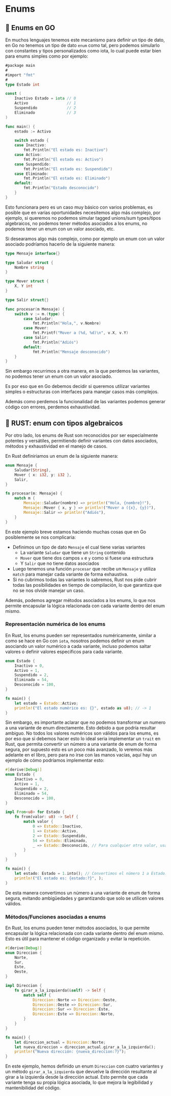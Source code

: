 # Enums

## 🐹 Enums en GO

En muchos lenguajes tenemos este mecanismo para definir un tipo de dato, en Go
no tenemos un tipo de dato `enum` como tal, pero podemos simularlo con
constantes y tipos personalizados como iota, lo cual puede estar bien para
enums simples como por ejemplo:

```go
#package main
#
#import "fmt"
#
type Estado int

const (
    Inactivo Estado = iota // 0
    Activo                 // 1
    Suspendido             // 2
    Eliminado              // 3
)

func main() {
    estado := Activo

    switch estado {
    case Inactivo:
        fmt.Println("El estado es: Inactivo")
    case Activo:
        fmt.Println("El estado es: Activo")
    case Suspendido:
        fmt.Println("El estado es: Suspendido")
    case Eliminado:
        fmt.Println("El estado es: Eliminado")
    default:
        fmt.Println("Estado desconocido")
    }
}
```

Esto funcionara pero es un caso muy básico con varios problemas, es posible que 
en varias oportunidades necesitemos algo más complejo, por ejemplo, si queremos
no podemos simular tagged unions/sum types/tipos algebraicos, no podemos tener 
métodos asociados a los enums, no podemos tener un enum con un valor asociado, 
etc.

Si desearamos algo más complejo, como por ejemplo un enum con un valor asociado
podríamos hacerlo de la siguiente manera:

```go
type Mensaje interface{}

type Saludar struct {
    Nombre string
}

type Mover struct {
    X, Y int
}

type Salir struct{}

func procesar(m Mensaje) {
    switch v := m.(type) {
        case Saludar:
            fmt.Println("Hola,", v.Nombre)
        case Mover:
            fmt.Printf("Mover a (%d, %d)\n", v.X, v.Y)
        case Salir:
            fmt.Println("Adiós")
        default:
            fmt.Println("Mensaje desconocido")
    }
}
```

Sin embargo recurrimos a otra manera, en la que perdemos las variantes,
no podemos tener un enum con un valor asociado.

Es por eso que en Go debemos decidir si queremos utilizar variantes simples
o estructuras con interfaces para manejar casos más complejos. 

Además como perdemos la funcionalidad de las variantes podemos generar 
código con errores, perdemos exhaustividad.

## 🦀 RUST: enum con tipos algebraicos

Por otro lado, los enums de Rust son reconocidos por ser especialmente potentes
y versátiles, permitiendo definir variantes con datos asociados, métodos y
exhaustividad en el manejo de casos.

En Rust definiriamos un enum de la siguiente manera:

```rust
enum Mensaje {
    Saludar(String),
    Mover { x: i32, y: i32 },
    Salir,
}

fn procesar(m: Mensaje) {
    match m {
        Mensaje::Saludar(nombre) => println!("Hola, {nombre}!"),
        Mensaje::Mover { x, y } => println!("Mover a ({x}, {y})"),
        Mensaje::Salir => println!("Adiós"),
    }
}
```

En este ejemplo breve estamos haciendo muchas cosas que en Go posiblemente se 
nos complicaria:

- Definimos un tipo de dato `Mensaje` el cual tiene varias variantes
    - La variante `Saludar` que tiene un `String` contenido
    - `Mover` que tiene dos campos `x` e `y` como si fuese una estructura
    - Y `Salir` que no tiene datos asociados
- Luego tenemos una función `procesar` que recibe un `Mensaje` y utiliza
  `match` para manejar cada variante de forma exhaustiva.
- Si no cubrimos todas las variantes lo sabremos, Rust nos pide cubrir todas las
  posibilidades en tiempo de compilación, lo que garantiza que no se nos olvide 
  manejar un caso.

Además, podemos agregar métodos asociados a los enums, lo que nos permite
encapsular la lógica relacionada con cada variante dentro del enum mismo.

### Representación numérica de los enums

En Rust, los enums pueden ser representados numéricamente, similar a como se 
hace en Go con `iota`, nosotros podemos definir un enum asociando un valor
numérico a cada variante, incluso podemos saltar valores o definir
valores específicos para cada variante.

```rust
enum Estado {
    Inactivo = 0,
    Activo = 1,
    Suspendido = 2,
    Eliminado = 54,
    Desconocido = 100,
}

fn main() {
    let estado = Estado::Activo;
    println!("El estado numérico es: {}", estado as u8); // -> 1
}
```

Sin embargo, es importante aclarar que no podemos transformar un numero a
una variante de enum directamente. Esto debido a que podría resultar ambiguo.
No todos los valores numéricos son válidos para los enums, es por eso que si
debemos hacer esto lo ideal seria implementar un `trait` en Rust, que
permita convertir un número a una variante de enum de forma segura, por supuesto
esto es un poco más avanzado, lo veremos más adelante en el libro, pero para
no irse con las manos vacías, aquí hay un ejemplo de cómo podríamos
implementar esto:

```rust
#[derive(Debug)]
enum Estado {
    Inactivo = 0,
    Activo = 1,
    Suspendido = 2,
    Eliminado = 54,
    Desconocido = 100,
}

impl From<u8> for Estado {
    fn from(valor: u8) -> Self {
        match valor {
            0 => Estado::Inactivo,
            1 => Estado::Activo,
            2 => Estado::Suspendido,
            54 => Estado::Eliminado,
            _ => Estado::Desconocido, // Para cualquier otro valor, usamos Desconocido
        }
    }
}

fn main() {
    let estado: Estado = 1.into(); // Convertimos el número 1 a Estado::Activo
    println!("El estado es: {estado:?}", );
}
```

De esta manera convertimos un número a una variante de enum de forma segura,
evitando ambigüedades y garantizando que solo se utilicen valores válidos.

### Métodos/Funciones asociadas a enums

En Rust, los enums pueden tener métodos asociados, lo que permite encapsular
la lógica relacionada con cada variante dentro del enum mismo. Esto es útil
para mantener el código organizado y evitar la repetición.

```rust
#[derive(Debug)]
enum Direccion {
    Norte,
    Sur,
    Este,
    Oeste,
}

impl Direccion {
    fn girar_a_la_izquierda(&self) -> Self {
        match self {
            Direccion::Norte => Direccion::Oeste,
            Direccion::Oeste => Direccion::Sur,
            Direccion::Sur => Direccion::Este,
            Direccion::Este => Direccion::Norte,
        }
    }
}

fn main() {
    let direccion_actual = Direccion::Norte;
    let nueva_direccion = direccion_actual.girar_a_la_izquierda();
    println!("Nueva dirección: {nueva_direccion:?}");
}
```

En este ejemplo, hemos definido un enum `Direccion` con cuatro variantes
y un método `girar_a_la_izquierda` que devuelve la dirección resultante al
girar a la izquierda desde la dirección actual. Esto permite que cada variante
tenga su propia lógica asociada, lo que mejora la legibilidad y mantenibilidad
del código.

